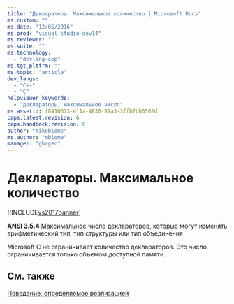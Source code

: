 ```yaml
---
title: "Деклараторы. Максимальное количество | Microsoft Docs"
ms.custom: ""
ms.date: "12/05/2016"
ms.prod: "visual-studio-dev14"
ms.reviewer: ""
ms.suite: ""
ms.technology: 
  - "devlang-cpp"
ms.tgt_pltfrm: ""
ms.topic: "article"
dev_langs: 
  - "C++"
  - "C"
helpviewer_keywords: 
  - "деклараторы, максимальное число"
ms.assetid: f8410673-e11a-4830-89a3-3ffb7bb6562d
caps.latest.revision: 6
caps.handback.revision: 6
author: "mikeblome"
ms.author: "mblome"
manager: "ghogen"
---
```

# Деклараторы. Максимальное количество
[!INCLUDE[vs2017banner](../assembler/inline/includes/vs2017banner.md)]

**ANSI 3.5.4** Максимальное число деклараторов, которые могут изменять арифметический тип, тип структуры или тип объединения  
  
 Microsoft C не ограничивает количество деклараторов.  Это число ограничивается только объемом доступной памяти.  
  
## См. также  
 [Поведение, определяемое реализацией](../c-language/implementation-defined-behavior.md)